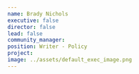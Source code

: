 ```yaml
---
name: Brady Nichols
executive: false
director: false
lead: false
community_manager: 
position: Writer - Policy
project:  
image: ../assets/default_exec_image.png
---
```


